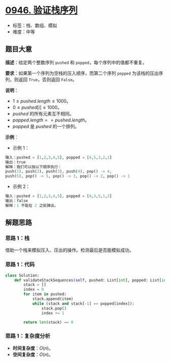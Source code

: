 # [0946. 验证栈序列](https://leetcode.cn/problems/validate-stack-sequences/)

- 标签：栈、数组、模拟
- 难度：中等

## 题目大意

**描述**：给定两个整数序列 `pushed` 和 `popped`，每个序列中的值都不重复。

**要求**：如果第一个序列为空栈的压入顺序，而第二个序列 `popped` 为该栈的压出序列，则返回 `True`，否则返回 `False`。

**说明**：

- $1 \le pushed.length \le 1000$。
- $0 \le pushed[i] \le 1000$。
- $pushed$ 的所有元素互不相同。
- $popped.length == pushed.length$。
- $popped$ 是 $pushed$ 的一个排列。

**示例**：

- 示例 1：

```python
输入：pushed = [1,2,3,4,5], popped = [4,5,3,2,1]
输出：true
解释：我们可以按以下顺序执行：
push(1), push(2), push(3), push(4), pop() -> 4,
push(5), pop() -> 5, pop() -> 3, pop() -> 2, pop() -> 1
```

- 示例 2：

```python
输入：pushed = [1,2,3,4,5], popped = [4,3,5,1,2]
输出：false
解释：1 不能在 2 之前弹出。
```

## 解题思路

### 思路 1：栈

借助一个栈来模拟压入、压出的操作。检测最后是否能模拟成功。

### 思路 1：代码

```python
class Solution:
    def validateStackSequences(self, pushed: List[int], popped: List[int]) -> bool:
        stack = []
        index = 0
        for item in pushed:
            stack.append(item)
            while (stack and stack[-1] == popped[index]):
                stack.pop()
                index += 1

        return len(stack) == 0
```

### 思路 1：复杂度分析

- **时间复杂度**：$O(n)$。
- **空间复杂度**：$O(n)$。

